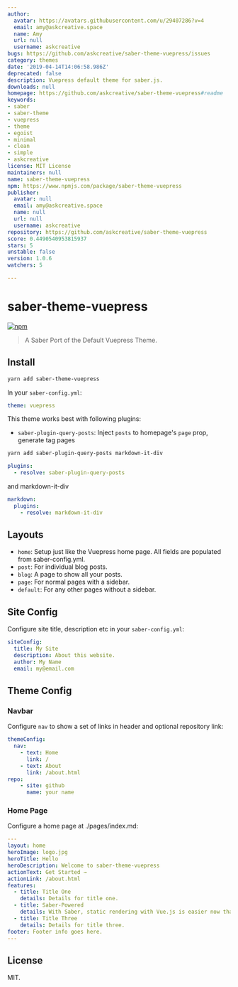 ```yaml
---
author:
  avatar: https://avatars.githubusercontent.com/u/29407286?v=4
  email: amy@askcreative.space
  name: Amy
  url: null
  username: askcreative
bugs: https://github.com/askcreative/saber-theme-vuepress/issues
category: themes
date: '2019-04-14T14:06:58.986Z'
deprecated: false
description: Vuepress default theme for saber.js.
downloads: null
homepage: https://github.com/askcreative/saber-theme-vuepress#readme
keywords:
- saber
- saber-theme
- vuepress
- theme
- egoist
- minimal
- clean
- simple
- askcreative
license: MIT License
maintainers: null
name: saber-theme-vuepress
npm: https://www.npmjs.com/package/saber-theme-vuepress
publisher:
  avatar: null
  email: amy@askcreative.space
  name: null
  url: null
  username: askcreative
repository: https://github.com/askcreative/saber-theme-vuepress
score: 0.4490540953815937
stars: 5
unstable: false
version: 1.0.6
watchers: 5

---
```


# saber-theme-vuepress

[![npm](https://badgen.net/npm/v/saber-theme-vuepress)](https://npm.im/saber-theme-vuepress) 

> A Saber Port of the Default Vuepress Theme.

## Install

```bash
yarn add saber-theme-vuepress
```

In your `saber-config.yml`:

```yml
theme: vuepress
```

This theme works best with following plugins:

- `saber-plugin-query-posts`: Inject `posts` to homepage's `page` prop, generate tag pages

```bash
yarn add saber-plugin-query-posts markdown-it-div
```

```yml
plugins:
  - resolve: saber-plugin-query-posts
```
and markdown-it-div
```yml
markdown:
  plugins:
    - resolve: markdown-it-div
```

## Layouts

- `home`: Setup just like the Vuepress home page. All fields are populated from saber-config.yml.
- `post`: For individual blog posts.
- `blog`: A page to show all your posts.
- `page`: For normal pages with a sidebar.
- `default`: For any other pages without a sidebar.

## Site Config

Configure site title, description etc in your `saber-config.yml`:

```yml
siteConfig:
  title: My Site
  description: About this website.
  author: My Name
  email: my@email.com
```

## Theme Config

### Navbar

Configure `nav` to show a set of links in header and optional repository link:

```yml
themeConfig:
  nav:
    - text: Home
      link: /
    - text: About
      link: /about.html
repo:
    - site: github
      name: your name
```

### Home Page

Configure a home page at ./pages/index.md:

```yml
---
layout: home
heroImage: logo.jpg
heroTitle: Hello
heroDescription: Welcome to saber-theme-vuepress
actionText: Get Started →
actionLink: /about.html
features: 
  - title: Title One
    details: Details for title one.
  - title: Saber-Powered
    details: With Saber, static rendering with Vue.js is easier now than ever. 
  - title: Title Three
    details: Details for title three.
footer: Footer info goes here.
---
```

## License

MIT.